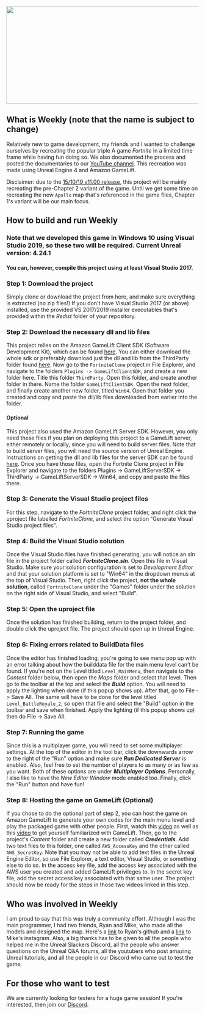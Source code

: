 <img src="https://raw.githubusercontent.com/pivotman319-new/fortnite-clone-ue4/patch-3/readme_images/T_Frontend_UI_Wordmark-512_black.png" width="512" height="256"></img>
## What is Weekly (note that the name is subject to change)
Relatively new to game development, my friends and I wanted to challenge ourselves by recreating the popular triple A game *Fortnite* in a limited time frame while having fun doing so. We also documented the process and posted the documentaries to our [YouTube channel](https://www.youtube.com/watch?v=UCyIgPcXKLQ). This recreation was made using Unreal Engine 4 and Amazon GameLift.

Disclaimer: due to the [15/10/19 v11.00 release](https://www.epicgames.com/fortnite/en-US/home), this project will be mainly recreating the pre-Chapter 2 variant of the game. Until we get some time on recreating the new `Apollo` map that's referenced in the game files, Chapter 1's variant will be our main focus.

## How to build and run Weekly
### Note that we developed this game in Windows 10 using Visual Studio 2019, so these two will be required. Current Unreal version: 4.24.1
#### You can, however, compile this project using at least Visual Studio 2017.

### Step 1: Download the project
Simply clone or download the project from here, and make sure everything is extracted (no zip files!) If you don't have Visual Studio 2017 (or above) installed, use the provided VS 2017/2019 installer executables that's provided within the _Redist_ folder of your repository.

### Step 2: Download the necessary dll and lib files
This project relies on the Amazon GameLift Client SDK (Software Development Kit), which can be found [here](https://github.com/YetiTech-Studios/UE4GameLiftClientSDK). You can either download the whole sdk or preferably download just the dll and lib from the ThirdParty folder found [here](https://github.com/YetiTech-Studios/UE4GameLiftClientSDK/tree/master/GameLiftClientSDK/ThirdParty/GameLiftClientSDK/Win64). Now go to the `FortniteClone` project in File Explorer, and navigate to the folders `Plugins -> GameLiftClientSDK`, and create a new folder here. Title this folder `ThirdParty`. Open this folder, and create another folder in there. Name the folder `GameLiftClientSDK`. Open the next folder, and finally create another new folder, titled `Win64`. Open that folder you created and copy and paste the dll/lib files downloaded from earlier into the folder.

#### Optional
This project also used the Amazon GameLift Server SDK. However, you only need these files if you plan on deploying this project to a GameLift server, either remotely or locally, since you will need to build server files. Note that to build server files, you will need the source version of Unreal Engine. Instructions on getting the dll and lib files for the server SDK can be found [here](https://docs.aws.amazon.com/gamelift/latest/developerguide/integration-engines-setup-unreal.html). Once you have those files, open the Fortnite Clone project in File Explorer and navigate to the folders Plugins -> GameLiftServerSDK -> ThirdParty -> GameLiftServerSDK -> Win64, and copy and paste the files there.

### Step 3: Generate the Visual Studio project files
For this step, navigate to the *FortniteClone* project folder, and right click the uproject file labelled *FortniteClone*, and select the option "Generate Visual Studio project files". 

### Step 4: Build the Visual Studio solution
Once the Visual Studio files have finished generating, you will notice an sln file in the project folder called ***FortniteClone.sln***. Open this file in Visual Studio. Make sure your solution configuration is set to *Development Editor* and that your solution platform is set to "Win64" in the dropdown menus at the top of Visual Studio. Then, right click the project, **not the whole solution**, called `FortniteClone` under the "Games" folder under the solution on the right side of Visual Studio, and select "Build".

### Step 5: Open the uproject file
Once the solution has finished building, return to the project folder, and double click the uproject file. The project should open up in Unreal Engine.

### Step 6: Fixing errors related to BuildData files
Once the editor has finished loading, you're going to see menu pop up with an error talking about how the builddata file for the main menu level can't be found. If you're not on the Level titled `Level_MainMenu`, then navigate to the *Content* folder below, then open the *Maps* folder and select that level. Then go to the toolbar at the top and select the ***Build*** option. You will need to apply the lighting when done (if this popup shows up). After that, go to File -> Save All. The same will have to be done for the level titled `Level_BattleRoyale_2`, so open that file and select the "Build" option in the toolbar and save when finished. Apply the lighting (if this popup shows up) then do File -> Save All.

### Step 7: Running the game
Since this is a multiplayer game, you will need to set some multiplayer settings. At the top of the editor in the tool bar, click the downwards arrow to the right of the "Run" option and make sure ***Run Dedicated Server*** is enabled. Also, feel free to set the number of players to as many or as few as you want. Both of these options are under ***Multiplayer Options***. Personally, I also like to have the *New Editor Window* mode enabled too. Finally, click the "Run" button and have fun!

### Step 8: Hosting the game on GameLift (Optional)
If you chose to do the optional part of step 2, you can host the game on Amazon GameLift to generate your own codes for the main menu level and play the packaged game with other people. First, watch this [video](https://youtu.be/Iq2LpwXogTw) as well as this [video](https://youtu.be/2I8JDeMGkgc) to get yourself familiarized with GameLift. Then, go to the project's *Content* folder and create a new folder called ***Credentials***. Add two text files to this folder, one called `AWS_AccessKey` and the other called `AWS_SecretKey`. Note that you may not be able to add text files in the Unreal Engine Editor, so use File Explorer, a text editor, Visual Studio, or something else to do so. In the access key file, add the access key associated with the AWS user you created and added GameLift privileges to. In the secret key file, add the secret access key associated with that same user. The project should now be ready for the steps in those two videos linked in this step.

## Who was involved in Weekly
I am proud to say that this was truly a community effort. Although I was the main programmer, I had two friends, Ryan and Mike, who made all the models and designed the map. Here's a [link](https://github.com/rthomas24) to Ryan's github and a [link](https://www.instagram.com/mikedecaprio1/) to Mike's instagram. Also, a big thanks has to be given to all the people who helped me in the Unreal Slackers Discord, all the people who answer questions on the Unreal Q&A forums, all the youtubers who post amazing Unreal tutorials, and all the people in our Discord who came out to test the game.

## For those who want to test
We are currently looking for testers for a huge game session! If you're interested, then join our [Discord](https://discord.gg/2xbR5qT).